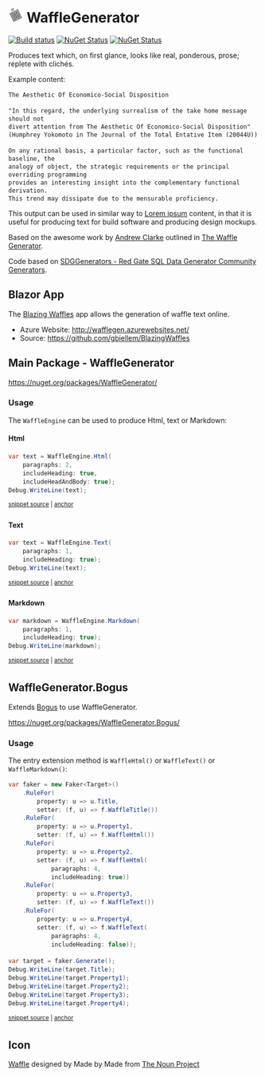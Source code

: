 # <img src="/src/icon.png" height="30px"> WaffleGenerator

[![Build status](https://ci.appveyor.com/api/projects/status/bv3erhc4d2pegpba/branch/main?svg=true)](https://ci.appveyor.com/project/SimonCropp/WaffleGenerator)
[![NuGet Status](https://img.shields.io/nuget/v/WaffleGenerator.svg?label=WaffleGenerator&cacheSeconds=86400)](https://www.nuget.org/packages/WaffleGenerator/)
[![NuGet Status](https://img.shields.io/nuget/v/WaffleGenerator.Bogus.svg?label=WaffleGenerator.Bogus&cacheSeconds=86400)](https://www.nuget.org/packages/WaffleGenerator.Bogus/)

Produces text which, on first glance, looks like real, ponderous, prose; replete with clichés.

Example content:

```
The Aesthetic Of Economico-Social Disposition

"In this regard, the underlying surrealism of the take home message should not 
divert attention from The Aesthetic Of Economico-Social Disposition"
(Humphrey Yokomoto in The Journal of the Total Entative Item (20044U))

On any rational basis, a particular factor, such as the functional baseline, the 
analogy of object, the strategic requirements or the principal overriding programming 
provides an interesting insight into the complementary functional derivation. 
This trend may dissipate due to the mensurable proficiency.
```

This output can be used in similar way to [Lorem ipsum](https://en.wikipedia.org/wiki/Lorem_ipsum) content, in that it is useful for producing text for build software and producing design mockups.

Based on the awesome work by [Andrew Clarke](https://www.red-gate.com/simple-talk/author/andrew-clarke/) outlined in [The Waffle Generator](https://www.red-gate.com/simple-talk/dotnet/net-tools/the-waffle-generator/).

Code based on [SDGGenerators - Red Gate SQL Data Generator Community Generators](https://archive.codeplex.com/?p=sdggenerators).


## Blazor App

The [Blazing Waffles](http://wafflegen.azurewebsites.net/) app allows the generation of waffle text online.

 * Azure Website: http://wafflegen.azurewebsites.net/
 * Source: https://github.com/gbiellem/BlazingWaffles


## Main Package - WaffleGenerator

https://nuget.org/packages/WaffleGenerator/


### Usage

The `WaffleEngine` can be used to produce Html, text or Markdown:


#### Html

<!-- snippet: htmlUsage -->
<a id='snippet-htmlusage'></a>
```cs
var text = WaffleEngine.Html(
    paragraphs: 2,
    includeHeading: true,
    includeHeadAndBody: true);
Debug.WriteLine(text);
```
<sup><a href='/src/Tests/WaffleEngineTests.cs#L35-L43' title='Snippet source file'>snippet source</a> | <a href='#snippet-htmlusage' title='Start of snippet'>anchor</a></sup>
<!-- endSnippet -->


#### Text

<!-- snippet: textUsage -->
<a id='snippet-textusage'></a>
```cs
var text = WaffleEngine.Text(
    paragraphs: 1,
    includeHeading: true);
Debug.WriteLine(text);
```
<sup><a href='/src/Tests/WaffleEngineTests.cs#L9-L16' title='Snippet source file'>snippet source</a> | <a href='#snippet-textusage' title='Start of snippet'>anchor</a></sup>
<!-- endSnippet -->


#### Markdown

<!-- snippet: markdownUsage -->
<a id='snippet-markdownusage'></a>
```cs
var markdown = WaffleEngine.Markdown(
    paragraphs: 1,
    includeHeading: true);
Debug.WriteLine(markdown);
```
<sup><a href='/src/Tests/WaffleEngineTests.cs#L22-L29' title='Snippet source file'>snippet source</a> | <a href='#snippet-markdownusage' title='Start of snippet'>anchor</a></sup>
<!-- endSnippet -->


## WaffleGenerator.Bogus

Extends [Bogus](https://github.com/bchavez/Bogus) to use WaffleGenerator.

https://nuget.org/packages/WaffleGenerator.Bogus/


### Usage

The entry extension method is `WaffleHtml()` or `WaffleText()` or `WaffleMarkdown()`:

<!-- snippet: BogusUsage -->
<a id='snippet-bogususage'></a>
```cs
var faker = new Faker<Target>()
    .RuleFor(
        property: u => u.Title,
        setter: (f, u) => f.WaffleTitle())
    .RuleFor(
        property: u => u.Property1,
        setter: (f, u) => f.WaffleHtml())
    .RuleFor(
        property: u => u.Property2,
        setter: (f, u) => f.WaffleHtml(
            paragraphs: 4,
            includeHeading: true))
    .RuleFor(
        property: u => u.Property3,
        setter: (f, u) => f.WaffleText())
    .RuleFor(
        property: u => u.Property4,
        setter: (f, u) => f.WaffleText(
            paragraphs: 4,
            includeHeading: false));

var target = faker.Generate();
Debug.WriteLine(target.Title);
Debug.WriteLine(target.Property1);
Debug.WriteLine(target.Property2);
Debug.WriteLine(target.Property3);
Debug.WriteLine(target.Property4);
```
<sup><a href='/src/Tests/FakerUsage.cs#L11-L39' title='Snippet source file'>snippet source</a> | <a href='#snippet-bogususage' title='Start of snippet'>anchor</a></sup>
<!-- endSnippet -->


## Icon

[Waffle](https://thenounproject.com/term/waffle/836862/) designed by Made by Made from [The Noun Project](https://thenounproject.com/)
